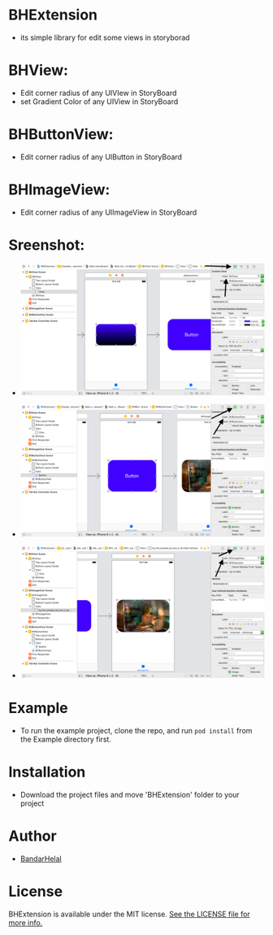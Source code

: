 # BHExtension

- its simple library for edit some views in storyborad

# BHView:
- Edit corner radius of any UIVIew in StoryBoard
- set Gradient Color of any UIView in StoryBoard


# BHButtonView:
- Edit corner radius of any UIButton in StoryBoard



# BHImageView:
- Edit corner radius of any UIImageView in StoryBoard



# Sreenshot:
- ![BHView](https://github.com/BandarHL/BHExtension/blob/master/images/BHView.png)



- ![BHButtonView](https://github.com/BandarHL/BHExtension/blob/master/images/BHButtonView.png)



- ![BHImageView](https://github.com/BandarHL/BHExtension/blob/master/images/BHImageView.png)




# Example

- To run the example project, clone the repo, and run `pod install` from the Example directory first.

# Installation

- Download the project files and move 'BHExtension' folder to your project

# Author

- [BandarHelal](https://twitter.com/BandarHL)

# License

BHExtension is available under the MIT license. [See the LICENSE file for more info.](https://github.com/BandarHL/BHExtension/blob/master/LICENSE)
